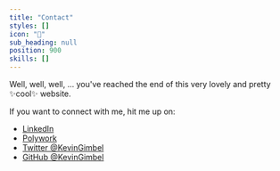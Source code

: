 ```yaml
---
title: "Contact"
styles: []
icon: "💌"
sub_heading: null
position: 900
skills: []
---
```


Well, well, well, ... you've reached the end of this very lovely and pretty ✨cool✨ website.

If you want to connect with me, hit me up on:
- [LinkedIn](https://www.linkedin.com/in/kevin-gimbel-19711a13b/")
- [Polywork](https://timeline.kevingimbel.de")
- [Twitter @KevinGimbel](https://twitter.com/KevinGimbel")
- [GitHub @KevinGimbel](https://github.com/KevinGimbel")
